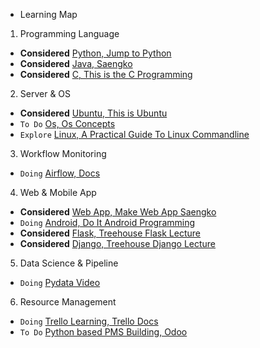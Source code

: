 - Learning Map

1. Programming Language
  - **Considered** [Python, Jump to Python](https://wikidocs.net/book/1)
  - **Considered** [Java, Saengko](https://www.youtube.com/watch?v=qR90tdW0Hbo&list=PLuHgQVnccGMCeAy-2-llhw3nWoQKUvQck)
  - **Considered** [C, This is the C Programming](https://www.youtube.com/watch?v=wWJ3koUPPG4&list=PLVsNizTWUw7EYNg_fyTEFYgd84p2uK-aS)
  
2. Server & OS
  - **Considered** [Ubuntu, This is Ubuntu](https://www.youtube.com/watch?v=GXfrReZ7_Og)
  - `To Do` [Os, Os Concepts](https://medium.com/the-aspiring-programmer-journal/the-10-operating-system-concepts-software-developers-need-to-remember-480d0734d710)
  - `Explore` [Linux, A Practical Guide To Linux Commandline](http://www.asfa.k12.al.us/ourpages/auto/2016/8/10/55689107/A-Practical-Guide-to-Linux-Commands-Editors-and-Shell-Programming-2nd-Edition.pdf)
  
3. Workflow Monitoring
  - `Doing` [Airflow, Docs](https://airflow.apache.org/)
  
4. Web & Mobile App
  - **Considered** [Web App, Make Web App Saengko](https://opentutorials.org/course/1688)
  - `Doing` [Android, Do It Android Programming](https://www.youtube.com/watch?v=9J5Z_pyqP_s&list=PLG7te9eYUi7sj1mAKtunTzO7s_jPxez-e)
  - **Considered** [Flask, Treehouse Flask Lecture](https://www.google.co.kr/search?q=treehouse+flask&rlz=1C5CHFA_enKR787KR788&oq=treehouse+flask&aqs=chrome..69i57j0.4749j0j7&sourceid=chrome&ie=UTF-8)
  - **Considered** [Django, Treehouse Django Lecture](https://teamtreehouse.com/library/django-basics)
  
5. Data Science & Pipeline 
  - `Doing` [Pydata Video](https://www.youtube.com/user/PyDataTV)
  
6. Resource Management
  - `Doing` [Trello Learning, Trello Docs](https://trello.com/b/lqGdpm0H/learning-trello)
  - `To Do` [Python based PMS Building, Odoo](https://www.odoo.com/)
